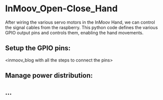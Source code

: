 # InMoov_Open-Close_Hand
After wiring the various servo motors in the InMoov Hand, we can control the signal cables from the raspberry.
This python code defines the various GPIO output pins and controls them, enabling the hand movements.

## Setup the GPIO pins:
<inmoov_blog with all the steps to connect the pins>

## Manage power distribution:
<manage battery to power the servos>

## ...
<add wrist and metal plates to control fingers>
